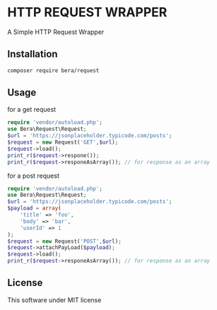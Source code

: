 # HTTP REQUEST WRAPPER

A Simple HTTP Request Wrapper

## Installation

```bash
composer require bera/request
```

## Usage

for a get request

```php
require 'vendor/autoload.php';
use Bera\Request\Request;
$url = 'https://jsonplaceholder.typicode.com/posts';
$request = new Request('GET',$url);
$request->load();
print_r($request->respone());
print_r($request->responeAsArray()); // for response as an array
```

for a post request

```php
require 'vendor/autoload.php';
use Bera\Request\Request;
$url = 'https://jsonplaceholder.typicode.com/posts';
$payload = array(
    'title' => 'foo',
    'body' => 'bar',
    'userId' => 1
);
$request = new Request('POST',$url);
$request->attachPayLoad($payload);
$request->load();
print_r($request->responeAsArray()); // for response as an array
```

## License
This software under MIT license
